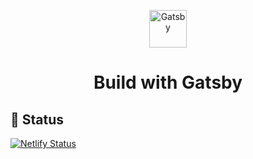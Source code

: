 <p align="center">
  <a href="https://www.gatsbyjs.com/?utm_source=starter&utm_medium=readme&utm_campaign=minimal-starter">
    <img alt="Gatsby" src="https://www.gatsbyjs.com/Gatsby-Monogram.svg" width="60" />
  </a>
</p>
<h1 align="center">
  Build with Gatsby
</h1>

## 🚀 Status
[![Netlify Status](https://api.netlify.com/api/v1/badges/11ecb338-7d61-4a32-b3eb-adbbe55acbf8/deploy-status)](https://app.netlify.com/sites/notustorres/deploys)